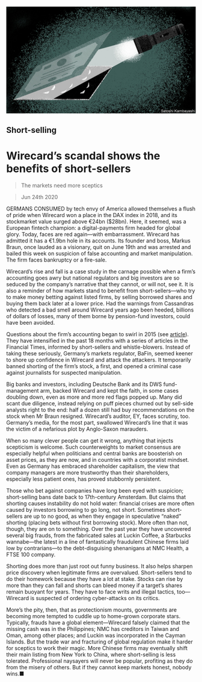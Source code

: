 ![](./images/20200627_LDD003.jpg)

## Short-selling

# Wirecard’s scandal shows the benefits of short-sellers

> The markets need more sceptics

> Jun 24th 2020

GERMANS CONSUMED by tech envy of America allowed themselves a flush of pride when Wirecard won a place in the DAX index in 2018, and its stockmarket value surged above €24bn ($28bn). Here, it seemed, was a European fintech champion: a digital-payments firm headed for global glory. Today, faces are red again—with embarrassment. Wirecard has admitted it has a €1.9bn hole in its accounts. Its founder and boss, Markus Braun, once lauded as a visionary, quit on June 19th and was arrested and bailed this week on suspicion of false accounting and market manipulation. The firm faces bankruptcy or a fire-sale.

Wirecard’s rise and fall is a case study in the carnage possible when a firm’s accounting goes awry but national regulators and big investors are so seduced by the company’s narrative that they cannot, or will not, see it. It is also a reminder of how markets stand to benefit from short-sellers—who try to make money betting against listed firms, by selling borrowed shares and buying them back later at a lower price. Had the warnings from Cassandras who detected a bad smell around Wirecard years ago been heeded, billions of dollars of losses, many of them borne by pension-fund investors, could have been avoided.

Questions about the firm’s accounting began to swirl in 2015 (see [article](https://www.economist.com//node/21788604)). They have intensified in the past 18 months with a series of articles in the Financial Times, informed by short-sellers and whistle-blowers. Instead of taking these seriously, Germany’s markets regulator, BaFin, seemed keener to shore up confidence in Wirecard and attack the attackers. It temporarily banned shorting of the firm’s stock, a first, and opened a criminal case against journalists for suspected manipulation.

Big banks and investors, including Deutsche Bank and its DWS fund-management arm, backed Wirecard and kept the faith, in some cases doubling down, even as more and more red flags popped up. Many did scant due diligence, instead relying on puff pieces churned out by sell-side analysts right to the end: half a dozen still had buy recommendations on the stock when Mr Braun resigned. Wirecard’s auditor, EY, faces scrutiny, too. Germany’s media, for the most part, swallowed Wirecard’s line that it was the victim of a nefarious plot by Anglo-Saxon marauders.

When so many clever people can get it wrong, anything that injects scepticism is welcome. Such counterweights to market consensus are especially helpful when politicians and central banks are boosterish on asset prices, as they are now, and in countries with a corporatist mindset. Even as Germany has embraced shareholder capitalism, the view that company managers are more trustworthy than their shareholders, especially less patient ones, has proved stubbornly persistent.

Those who bet against companies have long been eyed with suspicion; short-selling bans date back to 17th-century Amsterdam. But claims that shorting causes instability do not hold water: financial crises are more often caused by investors borrowing to go long, not short. Sometimes short-sellers are up to no good, as when they engage in speculative “naked” shorting (placing bets without first borrowing stock). More often than not, though, they are on to something. Over the past year they have uncovered several big frauds, from the fabricated sales at Luckin Coffee, a Starbucks wannabe—the latest in a line of fantastically fraudulent Chinese firms laid low by contrarians—to the debt-disguising shenanigans at NMC Health, a FTSE 100 company.

Shorting does more than just root out funny business. It also helps sharpen price discovery when legitimate firms are overvalued. Short-sellers tend to do their homework because they have a lot at stake. Stocks can rise by more than they can fall and shorts can bleed money if a target’s shares remain buoyant for years. They have to face writs and illegal tactics, too—Wirecard is suspected of ordering cyber-attacks on its critics.

More’s the pity, then, that as protectionism mounts, governments are becoming more tempted to cuddle up to home-grown corporate stars. Typically, frauds have a global element—Wirecard falsely claimed that the missing cash was in the Philippines; NMC has creditors in Taiwan and Oman, among other places; and Luckin was incorporated in the Cayman Islands. But the trade war and fracturing of global regulation make it harder for sceptics to work their magic. More Chinese firms may eventually shift their main listing from New York to China, where short-selling is less tolerated. Professional naysayers will never be popular, profiting as they do from the misery of others. But if they cannot keep markets honest, nobody wins.■